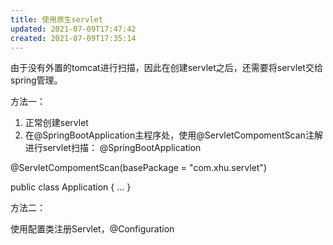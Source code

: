 ```yaml
---
title: 使用原生servlet
updated: 2021-07-09T17:47:42
created: 2021-07-09T17:35:14
---
```


由于没有外置的tomcat进行扫描，因此在创建servlet之后，还需要将servlet交给spring管理。

方法一：
1.  正常创建servlet
2.  在@SpringBootApplication主程序处，使用@ServletCompomentScan注解进行servlet扫描：
@SpringBootApplication

@ServletCompomentScan(basePackage = "com.xhu.servlet")

public class Application { ... }

方法二：

使用配置类注册Servlet，@Configuration
